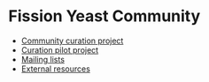 # Fission Yeast Community

- [Community curation project](community/fission-yeast-community-curation-project)
- [Curation pilot project](community/fission-yeast-community-curation-pilot-project)
- [Mailing lists](http://listserver.ebi.ac.uk/mailman/listinfo/pombelist)
- [External resources](community/internet-resources)

